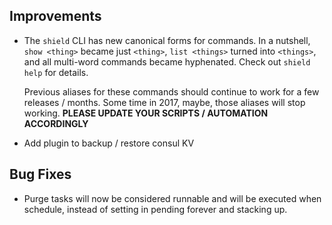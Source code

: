 ## Improvements

- The `shield` CLI has new canonical forms for commands.  In a
  nutshell, `show <thing>` became just `<thing>`, `list <things>`
  turned into `<things>`, and all multi-word commands became
  hyphenated.  Check out `shield help` for details.

  Previous aliases for these commands should continue to work for
  a few releases / months.  Some time in 2017, maybe, those
  aliases will stop working. **PLEASE UPDATE YOUR SCRIPTS /
  AUTOMATION ACCORDINGLY**

- Add plugin to backup / restore consul KV

## Bug Fixes

- Purge tasks will now be considered runnable and will be
  executed when schedule, instead of setting in pending forever
  and stacking up.
